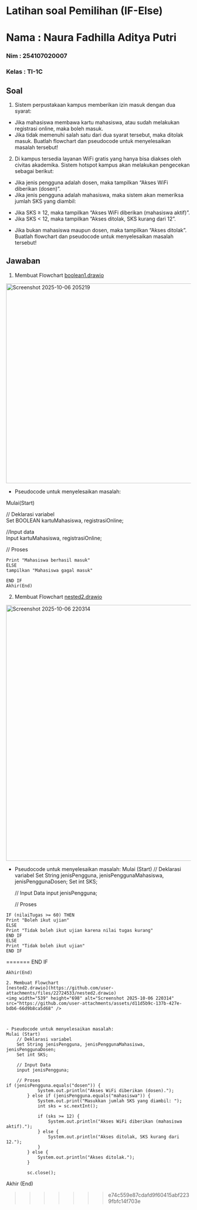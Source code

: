 # Latihan soal Pemilihan (IF-Else)
<h1> Nama   : Naura Fadhilla Aditya Putri </h1>
<h3> Nim    : 254107020007 </h3>
<h3> Kelas  : TI-1C </h3>

## Soal
1. Sistem perpustakaan kampus memberikan izin masuk dengan dua syarat:
 * Jika mahasiswa membawa kartu mahasiswa, atau sudah melakukan registrasi online, maka boleh masuk. 
 * Jika tidak memenuhi salah satu dari dua syarat tersebut, maka ditolak masuk.
Buatlah flowchart dan pseudocode untuk menyelesaikan masalah tersebut!

2. Di kampus tersedia layanan WiFi gratis yang hanya bisa diakses oleh civitas
akademika. Sistem hotspot kampus akan melakukan pengecekan sebagai berikut:

 * Jika jenis pengguna adalah dosen, maka tampilkan “Akses WiFi diberikan (dosen)”.
 * Jika jenis pengguna adalah mahasiswa, maka sistem akan memeriksa jumlah SKS
yang diambil:
- Jika SKS ≥ 12, maka tampilkan “Akses WiFi diberikan (mahasiswa aktif)”.
- Jika SKS < 12, maka tampilkan “Akses ditolak, SKS kurang dari 12”.
* Jika bukan mahasiswa maupun dosen, maka tampilkan “Akses ditolak”.
Buatlah flowchart dan pseudocode untuk menyelesaikan masalah tersebut!

## Jawaban
1. Membuat Flowchart
[boolean1.drawio](https://github.com/user-attachments/files/22723535/boolean1.drawio)
<img width="550" height="545" alt="Screenshot 2025-10-06 205219" src="https://github.com/user-attachments/assets/adf829f4-5ccc-4891-bb8a-0dc93316457e" />

- Pseudocode untuk menyelesaikan masalah:


Mulai(Start) 

// Deklarasi variabel  
    Set BOOLEAN kartuMahasiswa, registrasiOnline;
  

//Input data<br>Input kartuMahasiswa, registrasiOnline;

    
// Proses
````IF (kartuMahasiswa == "masuk") THEN
Print "Mahasiswa berhasil masuk" 
ELSE 
tampilkan "Mahasiswa gagal masuk" 

END IF 
Akhir(End)

````
2. Membuat Flowchart
[nested2.drawio](https://github.com/user-attachments/files/22737667/nested2.drawio)
<img width="539" height="698" alt="Screenshot 2025-10-06 220314" src="https://github.com/user-attachments/assets/ab426f8e-2293-41b7-8a7c-8fa30c6b9309" />


* Pseudocode untuk menyelesaikan masalah:
Mulai (Start)
    // Deklarasi variabel
    Set String jenisPengguna, jenisPenggunaMahasiswa, jenisPenggunaDosen;
    Set int SKS;

    // Input Data 
    input jenisPengguna;

    // Proses
````IF ( >= 75) THEN
IF (nilaiTugas >= 60) THEN
Print "Boleh ikut ujian"
ELSE
Print "Tidak boleh ikut ujian karena nilai tugas kurang"
END IF
ELSE
Print "Tidak boleh ikut ujian"
END IF
````
=======
END IF
````
Akhir(End)

2. Membuat Flowchart
[nested2.drawio](https://github.com/user-attachments/files/22724533/nested2.drawio)
<img width="539" height="698" alt="Screenshot 2025-10-06 220314" src="https://github.com/user-attachments/assets/d11d5b9c-137b-427e-bdb6-66d9b8ca5d68" />



- Pseudocode untuk menyelesaikan masalah:
Mulai (Start)
    // Deklarasi variabel
    Set String jenisPengguna, jenisPenggunaMahasiswa, jenisPenggunaDosen;
    Set int SKS;

    // Input Data 
    input jenisPengguna;

    // Proses
if (jenisPengguna.equals("dosen")) {
            System.out.println("Akses WiFi diberikan (dosen).");
        } else if (jenisPengguna.equals("mahasiswa")) {
            System.out.print("Masukkan jumlah SKS yang diambil: ");
            int sks = sc.nextInt();

            if (sks >= 12) {
                System.out.println("Akses WiFi diberikan (mahasiswa aktif).");
            } else {
                System.out.println("Akses ditolak, SKS kurang dari 12.");
            }
        } else {
            System.out.println("Akses ditolak.");
        }

        sc.close();
````
Akhir (End)
>>>>>>> e74c559e87cdafd9f60415abf2239fbfc14f703e
